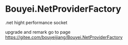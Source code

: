 # Bouyei.NetProviderFactory
.net hight performance socket

upgrade and remark go to page https://gitee.com/bouyeijiang/Bouyei.NetProviderFactory
